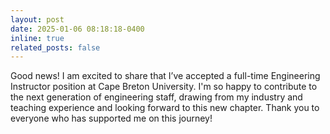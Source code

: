 ```yaml
---
layout: post
date: 2025-01-06 08:18:18-0400
inline: true
related_posts: false
---
```


Good news! I am excited to share that I’ve accepted a full-time Engineering Instructor position at Cape Breton University. I'm so happy to contribute to the next generation of engineering staff, drawing from my industry and teaching experience and looking forward to this new chapter. Thank you to everyone who has supported me on this journey!
